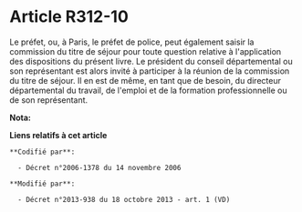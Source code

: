 # Article R312-10

Le préfet, ou, à Paris, le préfet de police, peut également saisir la commission du titre de séjour pour toute question
relative à l'application des dispositions du présent livre. Le président du conseil départemental ou son représentant est
alors invité à participer à la réunion de la commission du titre de séjour. Il en est de même, en tant que de besoin, du
directeur départemental du travail, de l'emploi et de la formation professionnelle ou de son représentant.

**Nota:**



**Liens relatifs à cet article**

	**Codifié par**:

	  - Décret n°2006-1378 du 14 novembre 2006

	**Modifié par**:

	  - Décret n°2013-938 du 18 octobre 2013 - art. 1 (VD)
